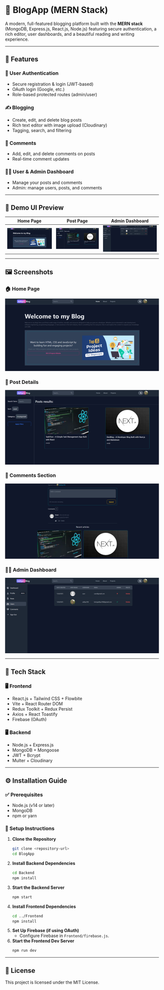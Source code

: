 # 📝 BlogApp (MERN Stack)

A modern, full-featured blogging platform built with the **MERN stack** (MongoDB, Express.js, React.js, Node.js) featuring secure authentication, a rich editor, user dashboards, and a beautiful reading and writing experience.

---

## 🚀 Features

### 🔐 User Authentication
- Secure registration & login (JWT-based)
- OAuth login (Google, etc.)
- Role-based protected routes (admin/user)

### ✍️ Blogging
- Create, edit, and delete blog posts
- Rich text editor with image upload (Cloudinary)
- Tagging, search, and filtering

### 💬 Comments
- Add, edit, and delete comments on posts
- Real-time comment updates

### 🧑‍💼 User & Admin Dashboard
- Manage your posts and comments
- Admin: manage users, posts, and comments

---

## 📸 Demo UI Preview

| Home Page                                   | Post Page                                         | Admin Dashboard                                   |
| -------------------------------------------- | ------------------------------------------------- | ------------------------------------------------- |
| ![Home](./Frontend/public/screenshots/home.png) | ![Post](./Frontend/public/screenshots/post.png)   | ![Admin](./Frontend/public/screenshots/admin.png) |

---

## 🖼️ Screenshots

### 🏠 Home Page

![Home](./Frontend/public/screenshots/home.png)

### 📝 Post Details

![Post](./Frontend/public/screenshots/post.png)

### 💬 Comments Section

![Comments](./Frontend/public/screenshots/comments.png)

### 🧑‍💼 Admin Dashboard

![Admin Dashboard](./Frontend/public/screenshots/admin.png)

---

## 🧰 Tech Stack

### 🖥️ Frontend
- React.js + Tailwind CSS + Flowbite
- Vite + React Router DOM
- Redux Toolkit + Redux Persist
- Axios + React Toastify
- Firebase (OAuth)

### 🖥️ Backend
- Node.js + Express.js
- MongoDB + Mongoose
- JWT + Bcrypt
- Multer + Cloudinary

---

## ⚙️ Installation Guide

### ✅ Prerequisites
- Node.js (v14 or later)
- MongoDB
- npm or yarn

### 🔧 Setup Instructions

1. **Clone the Repository**
   ```bash
   git clone <repository-url>
   cd BlogApp
   ```
2. **Install Backend Dependencies**
   ```bash
   cd Backend
   npm install
   ```
4. **Start the Backend Server**
   ```bash
   npm start
   ```
5. **Install Frontend Dependencies**
   ```bash
   cd ../Frontend
   npm install
   ```
6. **Set Up Firebase (if using OAuth)**
   - Configure Firebase in `Frontend/firebase.js`.
7. **Start the Frontend Dev Server**
   ```bash
   npm run dev
   ```

---

## 📝 License

This project is licensed under the MIT License.
